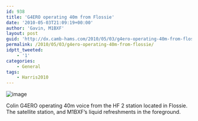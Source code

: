 ```yaml
---
id: 938
title: 'G4ERO operating 40m from Flossie'
date: '2010-05-03T21:09:19+00:00'
author: 'Gavin, M1BXF'
layout: post
guid: 'http://dx.camb-hams.com/2010/05/03/g4ero-operating-40m-from-flossie/'
permalink: /2010/05/03/g4ero-operating-40m-from-flossie/
idptt_tweeted:
    - '1'
categories:
    - General
tags:
    - Harris2010
---
```


![image](http://dx.camb-hams.com/wp-content/uploads/2010/05/wpid-2010-05-03-21.59.06.jpg)

Colin G4ERO operating 40m voice from the HF 2 station located in Flossie. The satellite station, and M1BXF’s liquid refreshments in the foreground.